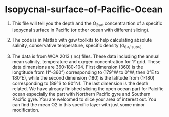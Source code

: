 # Isopycnal-surface-of-Pacific-Ocean

1. This file will tell you the depth and the O<sub>2sat</sub> concentrartion of a specific isopycnal surface in Pacific (or other ocean with different slicing).

2. The code is in Matlab with gsw toolkits to help calculating absolute salinity, conservative temperature, specific density (σ<sub>θ</ sub>).

3. The data is from WOA 2013 (.nc) files. These data including the annual mean salinity, temperature and oxygen concentration for 1° grid. These data dimensions are 360`×`180`×`104. First dimension (360) is the longtitude from (1°-360°) corresponding to (179°W to 0°W, then 0°E to 180°E), while the second dimension (180) is the latitude from (1-180) corresponding to (89°S to 90°N). The last dimension is the depth related. We have already finished slicing the open ocean part for Paicific ocean especially the part with Northern Pacific gyre and Southern Pacific gyre. You are welcomed to slice your area of interest out. You can find the mean O2 in this specific layer with just some minor modification.  
